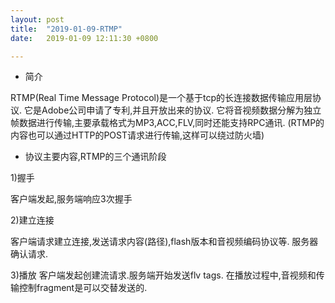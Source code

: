 ```yaml
---
layout: post
title:  "2019-01-09-RTMP"
date:   2019-01-09 12:11:30 +0800

---
```


* 简介

RTMP(Real Time Message Protocol)是一个基于tcp的长连接数据传输应用层协议.
它是Adobe公司申请了专利,并且开放出来的协议.
它将音视频数据分解为独立帧数据进行传输,主要承载格式为MP3,ACC,FLV,同时还能支持RPC通讯.
(RTMP的内容也可以通过HTTP的POST请求进行传输,这样可以绕过防火墙)
* 协议主要内容,RTMP的三个通讯阶段

1)握手

客户端发起,服务端响应3次握手

2)建立连接

客户端请求建立连接,发送请求内容(路径),flash版本和音视频编码协议等.
服务器确认请求.

3)播放
客户端发起创建流请求.服务端开始发送flv tags.
在播放过程中,音视频和传输控制fragment是可以交替发送的.





